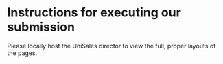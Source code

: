 # Instructions for executing our submission
Please locally host the UniSales director to view the full, proper layouts of the pages. 
